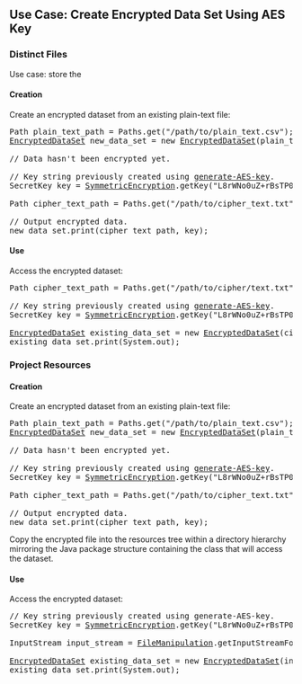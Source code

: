 ## Use Case: Create Encrypted Data Set Using AES Key

### Distinct Files

Use case: store the 

#### Creation

Create an encrypted dataset from an existing plain-text file:

<pre>Path plain_text_path = Paths.get("/path/to/plain_text.csv");
<a href="/apidocs/index.html?uk/ac/standrews/cs/util/dataset/DataSet.html">EncryptedDataSet</a> new_data_set = new <a href="/apidocs/index.html?uk/ac/standrews/cs/util/dataset/DataSet.html">EncryptedDataSet</a>(plain_text_path);

// Data hasn't been encrypted yet.

// Key string previously created using <a href="/usage/encrypted-data-sets/generate-AES-key.html">generate-AES-key</a>.
SecretKey key = <a href="/apidocs/index.html?uk/ac/standrews/cs/util/dataset/encrypted/SymmetricEncryption.html">SymmetricEncryption</a>.getKey("L8rWNo0uZ+rBsTP08DR4Mw==");
    
Path cipher_text_path = Paths.get("/path/to/cipher_text.txt");

// Output encrypted data.
new_data_set.print(cipher_text_path, key);</pre>

#### Use

Access the encrypted dataset:

<pre>Path cipher_text_path = Paths.get("/path/to/cipher/text.txt");

// Key string previously created using <a href="/usage/encrypted-data-sets/generate-AES-key.html">generate-AES-key</a>.
SecretKey key = <a href="/apidocs/index.html?uk/ac/standrews/cs/util/dataset/encrypted/SymmetricEncryption.html">SymmetricEncryption</a>.getKey("L8rWNo0uZ+rBsTP08DR4Mw==");
    
<a href="/apidocs/index.html?uk/ac/standrews/cs/util/dataset/DataSet.html">EncryptedDataSet</a> existing_data_set = new <a href="/apidocs/index.html?uk/ac/standrews/cs/util/dataset/DataSet.html">EncryptedDataSet</a>(cipher_text_path, key);
existing_data_set.print(System.out);</pre>

### Project Resources

#### Creation

Create an encrypted dataset from an existing plain-text file:

<pre>Path plain_text_path = Paths.get("/path/to/plain_text.csv");
<a href="/apidocs/index.html?uk/ac/standrews/cs/util/dataset/DataSet.html">EncryptedDataSet</a> new_data_set = new <a href="/apidocs/index.html?uk/ac/standrews/cs/util/dataset/DataSet.html">EncryptedDataSet</a>(plain_text_path);

// Data hasn't been encrypted yet.

// Key string previously created using <a href="/usage/encrypted-data-sets/generate-AES-key.html">generate-AES-key</a>.
SecretKey key = <a href="/apidocs/index.html?uk/ac/standrews/cs/util/dataset/encrypted/SymmetricEncryption.html">SymmetricEncryption</a>.getKey("L8rWNo0uZ+rBsTP08DR4Mw==");
    
Path cipher_text_path = Paths.get("/path/to/cipher_text.txt");

// Output encrypted data.
new_data_set.print(cipher_text_path, key);</pre>

Copy the encrypted file into the resources tree within a directory hierarchy mirroring the Java package structure containing the class that will access the dataset.

#### Use

Access the encrypted dataset:

<pre>// Key string previously created using generate-AES-key.
SecretKey key = <a href="/apidocs/index.html?uk/ac/standrews/cs/util/dataset/encrypted/SymmetricEncryption.html">SymmetricEncryption</a>.getKey("L8rWNo0uZ+rBsTP08DR4Mw==");

InputStream input_stream = <a href="/apidocs/index.html?uk/ac/standrews/cs/util/tools/FileManipulation.html">FileManipulation</a>.getInputStreamForResource(getClass(), "cipher_text.txt");
     
<a href="/apidocs/index.html?uk/ac/standrews/cs/util/dataset/DataSet.html">EncryptedDataSet</a> existing_data_set = new <a href="/apidocs/index.html?uk/ac/standrews/cs/util/dataset/DataSet.html">EncryptedDataSet</a>(input_stream, key);
existing_data_set.print(System.out);</pre>
